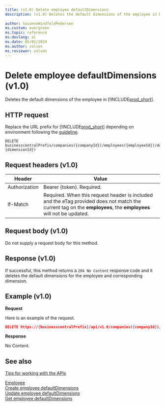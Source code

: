 ```yaml
---
title: (v1.0) Delete employee defaultDimensions
description: (v1.0) Deletes the default dimensions of the employee in Dynamics 365 Business Central.
 
author: SusanneWindfeldPedersen
ms.custom: evergreen
ms.topic: reference
ms.devlang: al
ms.date: 05/01/2024
ms.author: solsen
ms.reviewer: solsen
---
```


# Delete employee defaultDimensions (v1.0)
Deletes the default dimensions of the employee in [!INCLUDE[prod_short](../../../includes/prod_short.md)].

## HTTP request
Replace the URL prefix for [!INCLUDE[prod_short](../../../includes/prod_short.md)] depending on environment following the [guideline](../../v1.0/endpoints-apis-for-dynamics.md).
```
DELETE businesscentralPrefix/companies({companyId})/employees({employeeId})/defaultDimensions({employeeId},{dimensionId})
```

## Request headers (v1.0)

|Header         |Value                     |
|---------------|--------------------------|
|Authorization  |Bearer {token}. Required. |
|If-Match       |Required. When this request header is included and the eTag provided does not match the current tag on the **employees**, the **employees** will not be updated. |

## Request body (v1.0)
Do not supply a request body for this method.

## Response (v1.0)
If successful, this method returns a ```204 No Content``` response code and it deletes the default dimensions for the employee and corresponding dimension.

## Example (v1.0)

**Request**

Here is an example of the request.

```json
DELETE https://{businesscentralPrefix}/api/v1.0/companies({companyId})/employees({employeeId})/defaultDimensions({employeeId},{dimensionId})
```

**Response** 

No Content.

## See also
[Tips for working with the APIs](../../../developer/devenv-connect-apps-tips.md)  

[Employee](../resources/dynamics_employee.md)  
[Create employee defaultDimensions](dynamics_employee_create_defaultdimensions.md)  
[Update employee defaultDimensions](dynamics_employee_update_defaultdimensions.md)  
[Get employee defaultDimensions](dynamics_employee_get_defaultdimensions.md)  
